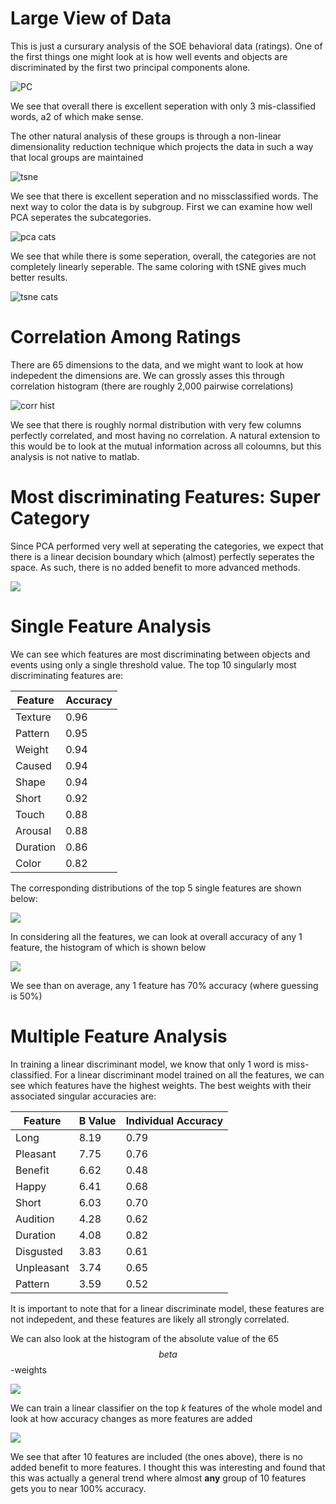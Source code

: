 

# Large View of Data
This is just a cursurary analysis of the SOE behavioral data (ratings). One of the first things one might look at is how well events and objects are discriminated by the first two principal components alone.

![PC](PC-superCat.svg)

We see that overall there is excellent seperation with only 3 mis-classified words, a2 of which make sense.

The other natural analysis of these groups is through a non-linear dimensionality reduction technique which projects the data in such a way that local groups are maintained

![tsne](tsne-superCat.svg)

We see that there is excellent seperation and no missclassified words. The next way to color the data is by subgroup. First we can examine how well PCA seperates the subcategories.

![pca cats](PC-cat.svg)

We see that while there is some seperation, overall, the categories are not completely linearly seperable. The same coloring with tSNE gives much better results.

![tsne cats](tsne-cat.svg)

# Correlation Among Ratings
There are 65 dimensions to the data, and we might want to look at how indepedent the dimensions are. We can grossly asses this through correlation histogram (there are roughly 2,000 pairwise correlations)

![corr hist](pearson_dist.svg)

We see that there is roughly normal distribution with very few columns perfectly correlated, and most having no correlation. A natural extension to this would be to look at the mutual information across all coloumns, but this analysis is not native to matlab.

# Most discriminating Features: Super Category
Since PCA performed very well at seperating the categories, we expect that there is a linear decision boundary which (almost) perfectly seperates the space. As such, there is no added benefit to more advanced methods.

![](super-cat.png)

# Single Feature Analysis
We can see which features are most discriminating between objects and events using only a single threshold value. The top 10 singularly most discriminating features are:

| Feature  | Accuracy |
|----------|----------|
| Texture  | 0.96     |
| Pattern  | 0.95     |
| Weight   | 0.94     |
| Caused   | 0.94     |
| Shape    | 0.94     |
| Short    | 0.92     |
| Touch    | 0.88     |
| Arousal  | 0.88     |
| Duration | 0.86     |
| Color    | 0.82     |

The corresponding distributions of the top 5 single features are shown below:

![](top5_rating_dists.svg)

In considering all the features, we can look at overall accuracy of any 1 feature, the histogram of which is shown below

![](sing-feat-acc.svg)

We see than on average, any 1 feature has 70% accuracy (where guessing is 50%)

# Multiple Feature Analysis
In training a linear discriminant model, we know that only 1 word is miss-classified. For a linear discriminant model trained on all the features, we can see which features have the highest weights. The best weights with their associated singular accuracies are:

| Feature    | B Value | Individual Accuracy |
|------------|---------|--------------|
| Long       | 8.19    | 0.79         |
| Pleasant   | 7.75    | 0.76         |
| Benefit    | 6.62    | 0.48         |
| Happy      | 6.41    | 0.68         |
| Short      | 6.03    | 0.70         |
| Audition   | 4.28    | 0.62         |
| Duration   | 4.08    | 0.82         |
| Disgusted  | 3.83    | 0.61         |
| Unpleasant | 3.74    | 0.65         |
| Pattern    | 3.59    | 0.52         |

It is important to note that for a linear discriminate model, these features are not indepedent, and these features are likely all strongly correlated. 

We can also look at the histogram of the absolute value of the 65 $$beta$$-weights

![](lin-disc-coeff.svg)

We can train a linear classifier on the top *k* features of the whole model and look at how accuracy changes as more features are added

![](acc-vs-numf.svg)

We see that after 10 features are included (the ones above), there is no added benefit to more features. I thought this was interesting and found that this was actually a general trend where almost **any** group of 10 features gets you to near 100% accuracy.

